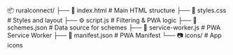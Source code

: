 📦 ruralconnect/
├── 📄 index.html          # Main HTML structure
├── 🎨 styles.css          # Styles and layout
├── ⚙️ script.js           # Filtering & PWA logic
├── 📄 schemes.json        # Data source for schemes
├── 🧠 service-worker.js   # PWA Service Worker
├── 📱 manifest.json       # PWA Manifest
└── 📷 icons/              # App icons
